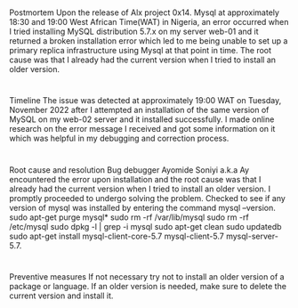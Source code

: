 # 
Postmortem
Upon the release of Alx project 0x14. Mysql at approximately 18:30 and 19:00 West African Time(WAT) in Nigeria, an error occurred when I tried installing MySQL distribution 5.7.x on my server  web-01 and it returned a broken installation error which led to me being unable to set up a primary replica infrastructure using Mysql at that point in time.  The root cause was that I already had the current version when I tried to install an older version.
#
Timeline
The issue was detected at approximately 19:00 WAT on Tuesday, November 2022 after I attempted an installation of the same version of MySQL on my web-02 server and it installed successfully. I made online research on the error message I received and got some information on it which was helpful in my debugging and correction process.
#
Root cause and resolution
Bug debugger Ayomide Soniyi a.k.a Ay encountered the error upon installation and the root cause was that I already had the current version when I tried to install an older version. I promptly proceeded to undergo solving the problem.
Checked to see if any version of mysql was installed by entering the command mysql –version.
sudo apt-get purge mysql\*
sudo rm -rf /var/lib/mysql
sudo rm -rf /etc/mysql
sudo dpkg -l | grep -i mysql
sudo apt-get clean
sudo updatedb
sudo apt-get install mysql-client-core-5.7 mysql-client-5.7 mysql-server-5.7.
#
Preventive measures
If not necessary try not to install an older version of a package or language.
If an older version is needed, make sure to delete the current version and install it. 
